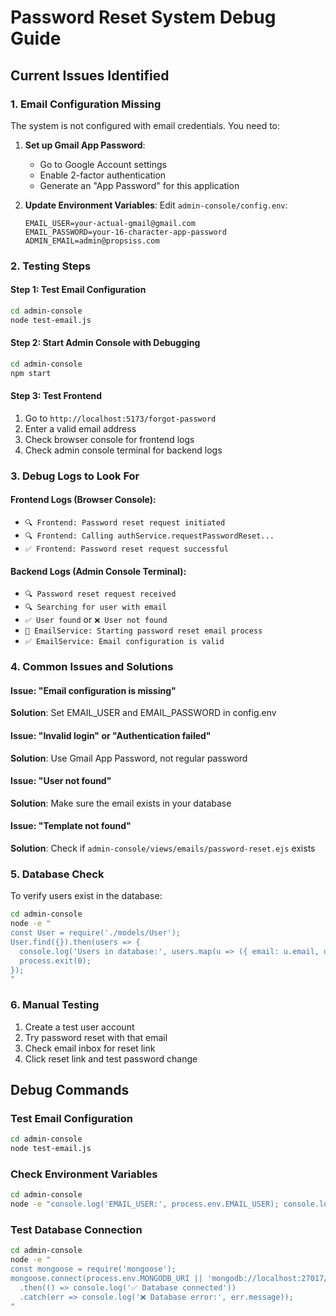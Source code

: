 # Password Reset System Debug Guide

## Current Issues Identified

### 1. Email Configuration Missing
The system is not configured with email credentials. You need to:

1. **Set up Gmail App Password**:
   - Go to Google Account settings
   - Enable 2-factor authentication
   - Generate an "App Password" for this application

2. **Update Environment Variables**:
   Edit `admin-console/config.env`:
   ```env
   EMAIL_USER=your-actual-gmail@gmail.com
   EMAIL_PASSWORD=your-16-character-app-password
   ADMIN_EMAIL=admin@propsiss.com
   ```

### 2. Testing Steps

#### Step 1: Test Email Configuration
```bash
cd admin-console
node test-email.js
```

#### Step 2: Start Admin Console with Debugging
```bash
cd admin-console
npm start
```

#### Step 3: Test Frontend
1. Go to `http://localhost:5173/forgot-password`
2. Enter a valid email address
3. Check browser console for frontend logs
4. Check admin console terminal for backend logs

### 3. Debug Logs to Look For

#### Frontend Logs (Browser Console):
- `🔍 Frontend: Password reset request initiated`
- `🔍 Frontend: Calling authService.requestPasswordReset...`
- `✅ Frontend: Password reset request successful`

#### Backend Logs (Admin Console Terminal):
- `🔍 Password reset request received`
- `🔍 Searching for user with email`
- `✅ User found` or `❌ User not found`
- `📧 EmailService: Starting password reset email process`
- `✅ EmailService: Email configuration is valid`

### 4. Common Issues and Solutions

#### Issue: "Email configuration is missing"
**Solution**: Set EMAIL_USER and EMAIL_PASSWORD in config.env

#### Issue: "Invalid login" or "Authentication failed"
**Solution**: Use Gmail App Password, not regular password

#### Issue: "User not found"
**Solution**: Make sure the email exists in your database

#### Issue: "Template not found"
**Solution**: Check if `admin-console/views/emails/password-reset.ejs` exists

### 5. Database Check
To verify users exist in the database:
```bash
cd admin-console
node -e "
const User = require('./models/User');
User.find({}).then(users => {
  console.log('Users in database:', users.map(u => ({ email: u.email, displayName: u.displayName })));
  process.exit(0);
});
"
```

### 6. Manual Testing
1. Create a test user account
2. Try password reset with that email
3. Check email inbox for reset link
4. Click reset link and test password change

## Debug Commands

### Test Email Configuration
```bash
cd admin-console
node test-email.js
```

### Check Environment Variables
```bash
cd admin-console
node -e "console.log('EMAIL_USER:', process.env.EMAIL_USER); console.log('EMAIL_PASSWORD:', process.env.EMAIL_PASSWORD ? 'Set' : 'Not set');"
```

### Test Database Connection
```bash
cd admin-console
node -e "
const mongoose = require('mongoose');
mongoose.connect(process.env.MONGODB_URI || 'mongodb://localhost:27017/propsisters')
  .then(() => console.log('✅ Database connected'))
  .catch(err => console.log('❌ Database error:', err.message));
"
```
